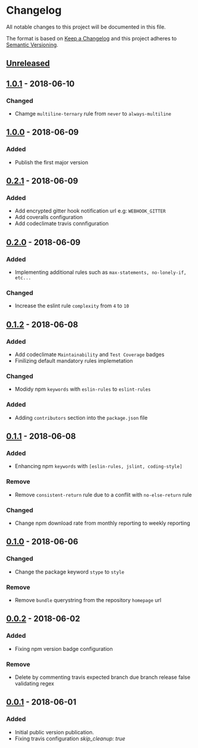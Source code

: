 # Changelog
All notable changes to this project will be documented in this file.

The format is based on [Keep a Changelog](https://keepachangelog.com/en/1.0.0/)
and this project adheres to [Semantic Versioning](https://semver.org/spec/v2.0.0.html).

## [Unreleased]

## [1.0.1] - 2018-06-10
### Changed
- Chamge `multiline-ternary` rule from `never` to `always-multiline`

## [1.0.0] - 2018-06-09
### Added
- Publish the first major version

## [0.2.1] - 2018-06-09
### Added
- Add encrypted gitter hook notification url e.g: `WEBHOOK_GITTER`
- Add coveralls configuration
- Add codeclimate travis connfiguration

## [0.2.0] - 2018-06-09
### Added
- Implementing additional rules such as `max-statements, no-lonely-if, etc...`

### Changed
- Increase the eslint rule `complexity` from `4` to `10`

## [0.1.2] - 2018-06-08
### Added
- Add codeclimate `Maintainability` and `Test Coverage` badges
- Finilizing default mandatory rules implemetation

### Changed
- Modidy npm `keywords` with `eslin-rules` to `eslint-rules`

### Added
- Adding `contributors` section into the `package.json` file

## [0.1.1] - 2018-06-08
### Added
- Enhancing npm `keywords` with `[eslin-rules, jslint, coding-style]`

### Remove
- Remove `consistent-return` rule due to a conflit with `no-else-return` rule

### Changed
- Change npm download rate from monthly reporting to weekly reporting

## [0.1.0] - 2018-06-06
### Changed
- Change the package keyword `stype` to `style`

### Remove
- Remove `bundle` querystring from the repository `homepage` url

## [0.0.2] - 2018-06-02
### Added
- Fixing npm version badge configuration

### Remove
- Delete by commenting travis expected branch due branch release false validating regex

## [0.0.1] - 2018-06-01
### Added
- Initial public version publication.
- Fixing travis configuration *skip_cleanup: true*

[Unreleased]: https://github.com/djanta/eslint-config-djantajs/compare/v1.0.1...HEAD
[1.0.1]: https://github.com/djanta/eslint-config-djantajs/compare/v1.0.0...v1.0.1
[1.0.0]: https://github.com/djanta/eslint-config-djantajs/compare/v0.2.1...v1.0.0
[0.2.1]: https://github.com/djanta/eslint-config-djantajs/compare/v0.2.0...v0.2.1
[0.2.0]: https://github.com/djanta/eslint-config-djantajs/compare/v0.1.2...v0.2.0
[0.1.2]: https://github.com/djanta/eslint-config-djantajs/compare/v0.1.1...v0.1.2
[0.1.1]: https://github.com/djanta/eslint-config-djantajs/compare/v0.1.0...v0.1.1
[0.1.0]: https://github.com/djanta/eslint-config-djantajs/compare/v0.0.2...v0.1.0
[0.0.2]: https://github.com/djanta/eslint-config-djantajs/compare/v0.0.1...v0.0.2
[0.0.1]: https://github.com/djanta/eslint-config-djantajs/compare/master...v0.0.1
